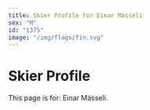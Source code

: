 ```yaml
---
title: Skier Profile for Einar Mässeli
sex: "M"
id: "1375"
image: "/img/flags/fin.svg" 
---
```


# Skier Profile

This page is for: Einar Mässeli.
    